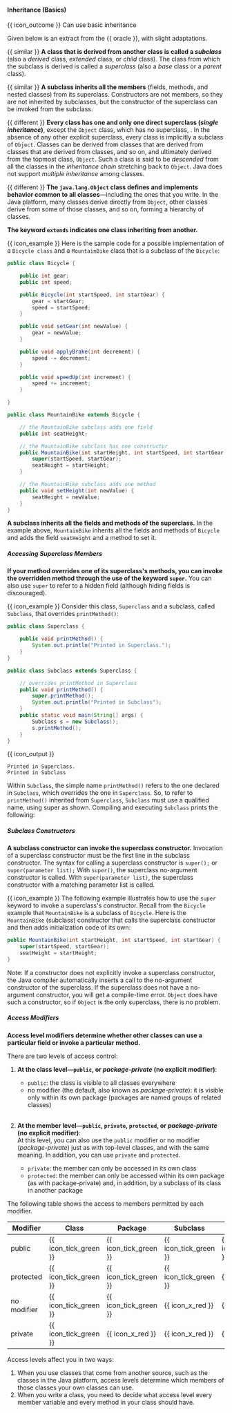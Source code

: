 <div id="title">

#### Inheritance (Basics)

</div>

<span id="prereqs"></span>

<span id="outcomes">{{ icon_outcome }} Can use basic inheritance</span>

<div id="body">

Given below is an extract from the {{ oracle }}, with slight adaptations.

<div class="indented">

{{ similar }} **A class that is derived from another class is called a _subclass_** (also a _derived_ class, _extended_ class, or _child_ class). The class from which the subclass is derived is called a _superclass_ (also a _base_ class or a _parent_ class).

{{ similar }} **A subclass inherits all the members** (fields, methods, and nested classes) from its superclass. Constructors are not members, so they are not inherited by subclasses, but the constructor of the superclass can be invoked from the subclass.

{{ different }} **Every class has one and only one direct superclass (_single inheritance_)**, except the `Object` class, which has no superclass, . In the absence of any other explicit superclass, every class is implicitly a subclass of `Object`. Classes can be derived from classes that are derived from classes that are derived from classes, and so on, and ultimately derived from the topmost class, `Object`. Such a class is said to be _descended_ from all the classes in the _inheritance chain_ stretching back to `Object`. Java does not support _multiple inheritance_ among classes.

{{ different }} **The `java.lang.Object` class defines and implements behavior common to all classes**—including the ones that you write. In the Java platform, many classes derive directly from `Object`, other classes derive from some of those classes, and so on, forming a hierarchy of classes.

**The keyword `extends` indicates one class inheriting from another.**

<box>

{{ icon_example }} Here is the sample code for a possible implementation of a `Bicycle class` and a `MountainBike` class that is a subclass of the `Bicycle`:

```java
public class Bicycle {

    public int gear;
    public int speed;

    public Bicycle(int startSpeed, int startGear) {
        gear = startGear;
        speed = startSpeed;
    }

    public void setGear(int newValue) {
        gear = newValue;
    }

    public void applyBrake(int decrement) {
        speed -= decrement;
    }

    public void speedUp(int increment) {
        speed += increment;
    }

}
```

```java
public class MountainBike extends Bicycle {

    // the MountainBike subclass adds one field
    public int seatHeight;

    // the MountainBike subclass has one constructor
    public MountainBike(int startHeight, int startSpeed, int startGear) {
        super(startSpeed, startGear);
        seatHeight = startHeight;
    }

    // the MountainBike subclass adds one method
    public void setHeight(int newValue) {
        seatHeight = newValue;
    }
}
```
</box>

**A subclass inherits all the fields and methods of the superclass.** In the example above, `MountainBike` inherits all the fields and methods of `Bicycle` and adds the field `seatHeight` and a method to set it.

##### Accessing Superclass Members

**If your method overrides one of its superclass's methods, you can invoke the overridden method through the use of the keyword `super`.** You can also use `super` to refer to a <tooltip content="when both the superclass and the subclass use the same variable name, the superclass variables is said to be _hidden/shadowed_ by the subclass variable">hidden field</tooltip> (although hiding fields is discouraged).

<box>

{{ icon_example }} Consider this class, `Superclass` and a subclass, called `Subclass`, that overrides `printMethod()`:

```java
public class Superclass {

    public void printMethod() {
        System.out.println("Printed in Superclass.");
    }
}
```
```java
public class Subclass extends Superclass {

    // overrides printMethod in Superclass
    public void printMethod() {
        super.printMethod();
        System.out.println("Printed in Subclass");
    }
    public static void main(String[] args) {
        Subclass s = new Subclass();
        s.printMethod();
    }
}
```
{{ icon_output }}
```
Printed in Superclass.
Printed in Subclass
```

Within `Subclass`, the simple name `printMethod()` refers to the one declared in `Subclass`, which overrides the one in `Superclass`. So, to refer to `printMethod()` inherited from `Superclass`, `Subclass` must use a qualified name, using super as shown. Compiling and executing `Subclass` prints the following:

</box>

##### Subclass Constructors

**A subclass constructor can invoke the superclass constructor.** Invocation of a superclass constructor must be the first line in the subclass constructor.
The syntax for calling a superclass constructor is `super();` or `super(parameter list);` With `super()`, the superclass no-argument constructor is called. With `super(parameter list)`, the superclass constructor with a matching parameter list is called.

<box>

{{ icon_example }} The following example illustrates how to use the `super` keyword to invoke a superclass's constructor. Recall from the `Bicycle` example that `MountainBike` is a subclass of `Bicycle`. Here is the `MountainBike` (subclass) constructor that calls the superclass constructor and then adds initialization code of its own:

```java
public MountainBike(int startHeight, int startSpeed, int startGear) {
    super(startSpeed, startGear);
    seatHeight = startHeight;
}
```
</box>

Note: If a constructor does not explicitly invoke a superclass constructor, the Java compiler automatically inserts a call to the no-argument constructor of the superclass. If the superclass does not have a no-argument constructor, you will get a compile-time error. `Object` does have such a constructor, so if `Object` is the only superclass, there is no problem.

##### Access Modifiers

**Access level modifiers determine whether other classes can use a particular field or invoke a particular method.**

There are two levels of access control:

1. **At the class level—`public`, or _package-private_ (no explicit modifier)**:<br>
   * `public`: the class is visible to all classes everywhere
   * no modifier (the default, also known as _package-private_): it is visible only within its own package (packages are named groups of related classes)<br><br>

2. **At the member level—`public`, `private`, `protected`, or _package-private_ (no explicit modifier)**:<br>
   At this level, you can also use the `public` modifier or no modifier (_package-private_) just as with top-level classes, and with the same meaning. In addition, you can use `private` and `protected`.
   * `private`: the member can only be accessed in its own class
   * `protected`: the member can only be accessed within its own package (as with package-private) and, in addition, by a subclass of its class in another package

The following table shows the access to members permitted by each modifier.

<div class="indented">

Modifier |	<tooltip content="whether the class itself has access to the member defined by the access level">Class</tooltip> |	<tooltip content="whether classes in the same package as the class (regardless of their parentage) have access to the member">Package</tooltip> |	<tooltip content="whether subclasses of the class declared outside this package have access to the member">Subclass</tooltip> |	<tooltip content="whether all classes have access to the member">World</tooltip>
---------|-------|---------|----------|------
public	     | {{ icon_tick_green }} |	{{ icon_tick_green }} |	{{ icon_tick_green }} |	{{ icon_tick_green }}
protected	  | {{ icon_tick_green }} |	{{ icon_tick_green }} |	{{ icon_tick_green }} |	{{ icon_x_red }}
no modifier	| {{ icon_tick_green }} |	{{ icon_tick_green }} |	{{ icon_x_red }}      |	{{ icon_x_red }}
private	    | {{ icon_tick_green }} |	{{ icon_x_red }}      |	{{ icon_x_red }}      |	{{ icon_x_red }}

</div>

Access levels affect you in two ways:
1. When you use classes that come from another source, such as the classes in the Java platform, access levels determine which members of those classes your own classes can use.
1. When you write a class, you need to decide what access level every member variable and every method in your class should have.

</div>

</div>

<div id="extras">
</div>